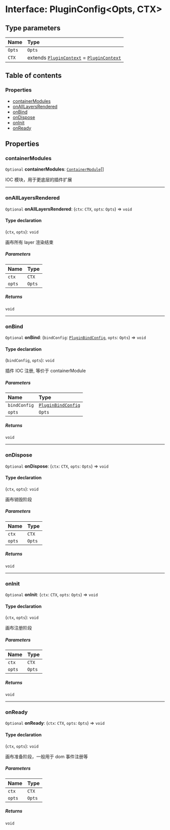 # Interface: PluginConfig\<Opts, CTX>

## Type parameters

| Name | Type |
| :------ | :------ |
| `Opts` | `Opts` |
| `CTX` | extends [`PluginContext`](/en/auto-docs/free-layout-editor/variables/PluginContext-1.md) = [`PluginContext`](/en/auto-docs/free-layout-editor/variables/PluginContext-1.md) |

## Table of contents

### Properties

* [containerModules](/en/auto-docs/free-layout-editor/interfaces/PluginConfig.md#containermodules)
* [onAllLayersRendered](/en/auto-docs/free-layout-editor/interfaces/PluginConfig.md#onalllayersrendered)
* [onBind](/en/auto-docs/free-layout-editor/interfaces/PluginConfig.md#onbind)
* [onDispose](/en/auto-docs/free-layout-editor/interfaces/PluginConfig.md#ondispose)
* [onInit](/en/auto-docs/free-layout-editor/interfaces/PluginConfig.md#oninit)
* [onReady](/en/auto-docs/free-layout-editor/interfaces/PluginConfig.md#onready)

## Properties

### containerModules

`Optional` **containerModules**: [`ContainerModule`](/en/auto-docs/free-layout-editor/interfaces/interfaces.ContainerModule.md)\[]

IOC 模块，用于更底层的插件扩展

***

### onAllLayersRendered

`Optional` **onAllLayersRendered**: (`ctx`: `CTX`, `opts`: `Opts`) => `void`

#### Type declaration

(`ctx`, `opts`): `void`

画布所有 layer 渲染结束

##### Parameters

| Name | Type |
| :------ | :------ |
| `ctx` | `CTX` |
| `opts` | `Opts` |

##### Returns

`void`

***

### onBind

`Optional` **onBind**: (`bindConfig`: [`PluginBindConfig`](/en/auto-docs/free-layout-editor/interfaces/PluginBindConfig.md), `opts`: `Opts`) => `void`

#### Type declaration

(`bindConfig`, `opts`): `void`

插件 IOC 注册, 等价于 containerModule

##### Parameters

| Name | Type |
| :------ | :------ |
| `bindConfig` | [`PluginBindConfig`](/en/auto-docs/free-layout-editor/interfaces/PluginBindConfig.md) |
| `opts` | `Opts` |

##### Returns

`void`

***

### onDispose

`Optional` **onDispose**: (`ctx`: `CTX`, `opts`: `Opts`) => `void`

#### Type declaration

(`ctx`, `opts`): `void`

画布销毁阶段

##### Parameters

| Name | Type |
| :------ | :------ |
| `ctx` | `CTX` |
| `opts` | `Opts` |

##### Returns

`void`

***

### onInit

`Optional` **onInit**: (`ctx`: `CTX`, `opts`: `Opts`) => `void`

#### Type declaration

(`ctx`, `opts`): `void`

画布注册阶段

##### Parameters

| Name | Type |
| :------ | :------ |
| `ctx` | `CTX` |
| `opts` | `Opts` |

##### Returns

`void`

***

### onReady

`Optional` **onReady**: (`ctx`: `CTX`, `opts`: `Opts`) => `void`

#### Type declaration

(`ctx`, `opts`): `void`

画布准备阶段，一般用于 dom 事件注册等

##### Parameters

| Name | Type |
| :------ | :------ |
| `ctx` | `CTX` |
| `opts` | `Opts` |

##### Returns

`void`
